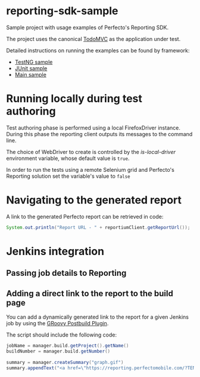 # reporting-sdk-sample
Sample project with usage examples of Perfecto's Reporting SDK.

The project uses the canonical [TodoMVC](http://todomvc.com/) as the application under test. 

Detailed instructions on running the examples can be found by framework:

- [TestNG sample](testng-sample)
- [JUnit sample](junit-sample)
- [Main sample](main-sample)

# Running locally during test authoring
Test authoring phase is performed using a local FirefoxDriver instance. During this phase the reporting client outputs its messages to the command line.

The choice of WebDriver to create is controlled by the _is-local-driver_ environment variable, whose default value is <code>true</code>.

In order to run the tests using a remote Selenium grid and Perfecto's Reporting solution set the variable's value to <code>false</code>

# Navigating to the generated report
A link to the generated Perfecto report can be retrieved in code:
```java
System.out.println("Report URL - " + reportiumClient.getReportUrl());
```

# Jenkins integration

## Passing job details to Reporting


## Adding a direct link to the report to the build page
You can add a dynamically generated link to the report for a given Jenkins job by using the [GRoovy Postbuild Plugin](https://wiki.jenkins-ci.org/display/JENKINS/Groovy+Postbuild+Plugin).
 
The script should include the following code:

```groovy
jobName = manager.build.getProject().getName()
buildNumber = manager.build.getNumber()
 
summary = manager.createSummary("graph.gif")
summary.appendText("<a href=\"https://reporting.perfectomobile.com/?TENANTID=10000001&jobName=${jobName}&jobNumber=${buildNumber}\">Perfecto Test Report</a>", false)
```


